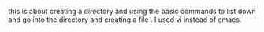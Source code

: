 this is about creating a directory and using the basic commands to list down and go into the directory and creating a file . I used vi instead of emacs.
